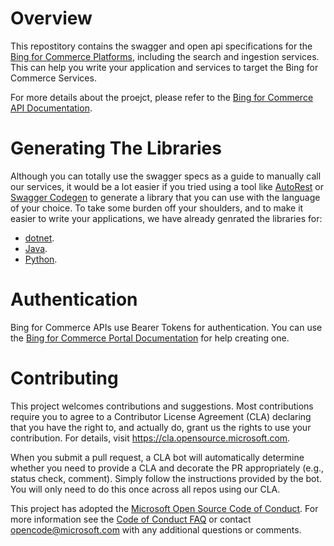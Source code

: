 
# Overview

This repostitory contains the swagger and open api specifications for the [Bing for Commerce Platforms](http://commerce.bing.com), including the search and ingestion services. This can help you write your application and services to target the Bing for Commerce Services.

For more details about the proejct, please refer to the [Bing for Commerce API Documentation](https://commerce.bing.com/docs/product-search/).

# Generating The Libraries
 Although you can totally use the swagger specs as a guide to manually call our services, it would be a lot easier if you tried using a tool like [AutoRest](https://github.com/Azure/AutoRest) or [Swagger Codegen](https://swagger.io/tools/swagger-codegen/) to generate a library that you can use with the language of your choice. To take some burden off your shoulders, and to make it easier to write your applications, we have already genrated the libraries for:
* [dotnet](https://github.com/microsoft/bing-ecommerce-sdk-for-net).
* [Java](https://github.com/microsoft/bing-ecommerce-sdk-for-java).
* [Python](https://github.com/microsoft/bing-ecommerce-sdk-for-python).

# Authentication
Bing for Commerce APIs use Bearer Tokens for authentication. You can use the [Bing for Commerce Portal Documentation](https://commerce.bing.com/docs/Portal%20Documentation/#manage-keys-and-tokens) for help creating one.

# Contributing

This project welcomes contributions and suggestions.  Most contributions require you to agree to a
Contributor License Agreement (CLA) declaring that you have the right to, and actually do, grant us
the rights to use your contribution. For details, visit https://cla.opensource.microsoft.com.

When you submit a pull request, a CLA bot will automatically determine whether you need to provide
a CLA and decorate the PR appropriately (e.g., status check, comment). Simply follow the instructions
provided by the bot. You will only need to do this once across all repos using our CLA.

This project has adopted the [Microsoft Open Source Code of Conduct](https://opensource.microsoft.com/codeofconduct/).
For more information see the [Code of Conduct FAQ](https://opensource.microsoft.com/codeofconduct/faq/) or
contact [opencode@microsoft.com](mailto:opencode@microsoft.com) with any additional questions or comments.
